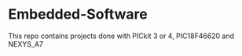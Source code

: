 # Embedded-Software

This repo contains projects done with PICkit 3 or 4, PIC18F46620 and NEXYS_A7 
